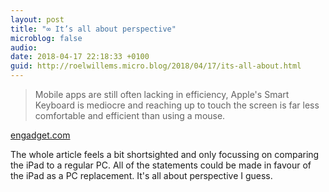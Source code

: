 ```yaml
---
layout: post
title: "∞ It’s all about perspective"
microblog: false
audio: 
date: 2018-04-17 22:18:33 +0100
guid: http://roelwillems.micro.blog/2018/04/17/its-all-about.html
---
```

> Mobile apps are still often lacking in efficiency, Apple's Smart Keyboard is mediocre and reaching up to touch the screen is far less comfortable and efficient than using a mouse. 

[engadget.com](https://www.engadget.com/2018/04/12/ipad-laptop-replacement/)

The whole article feels a bit shortsighted and only focussing on comparing the iPad to a regular PC. All of the statements could be made in favour of the iPad as a PC replacement. It's all about perspective I guess.
